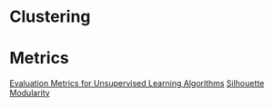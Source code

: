 # Clustering

# Metrics
[Evaluation Metrics for Unsupervised Learning Algorithms](https://arxiv.org/pdf/1905.05667.pdf)
[Silhouette](https://en.wikipedia.org/wiki/Silhouette_(clustering))
[Modularity](https://igraph.org/python/doc/igraph.Graph-class.html#modularity)
